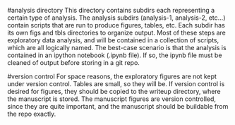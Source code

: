 #analysis directory
This directory contains subdirs each representing a certain type of analysis.
The analysis subdirs (analysis-1, analysis-2, etc...) contain scripts that are run to produce figures, tables, etc.
Each subdir has its own figs and tbls directories to organize output.
Most of these steps are exploratory data analysis, and will be contained in a collection of scripts, which are all logically named.
The best-case scenario is that the analysis is contained in an ipython notebook (.ipynb file).
If so, the ipynb file must be cleaned of output before storing in a git repo.

#version control
For space reasons, the exploratory figures are not kept under version control.
Tables are small, so they will be.
If version control is desired for figures, they should be copied to the writeup directory, where the manuscript is stored.
The manuscript figures are version controlled, since they are quite important, and the manuscript should be buildable from the repo exactly.
